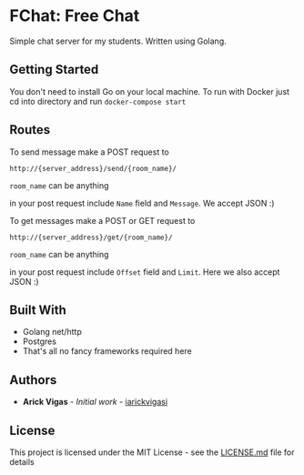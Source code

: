 # FChat: Free Chat

Simple chat server for my students. Written using Golang.

## Getting Started
You don't need to install Go on your local machine.
To run with Docker just cd into directory and run 
`docker-compose start `

## Routes 
To send message make a POST request to 
```
http://{server_address}/send/{room_name}/
```
`room_name` can be anything

in your post request include 
`Name` field and `Message`. We accept JSON :) 


To get messages make a POST or GET request to 
```
http://{server_address}/get/{room_name}/
```
`room_name` can be anything

in your post request include 
`Offset` field and `Limit`. Here we also accept JSON :) 

## Built With

* Golang net/http
* Postgres
* That's all no fancy frameworks required here

## Authors

* **Arick Vigas** - *Initial work* - [iarickvigasi](https://github.com/iarickvigasi)

## License

This project is licensed under the MIT License - see the [LICENSE.md](LICENSE.md) file for details

